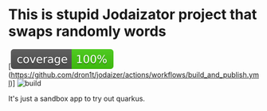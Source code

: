 # This is stupid Jodaizator project that swaps randomly words

[![Coverage](./badges/jacoco.svg)(https://github.com/dron1t/jodaizer/actions/workflows/build_and_publish.yml)]
![build](https://github.com/dron1t/jodaizer/actions/workflows/build_and_publish.yml/badge.svg)

It's just a sandbox app to try out quarkus. 